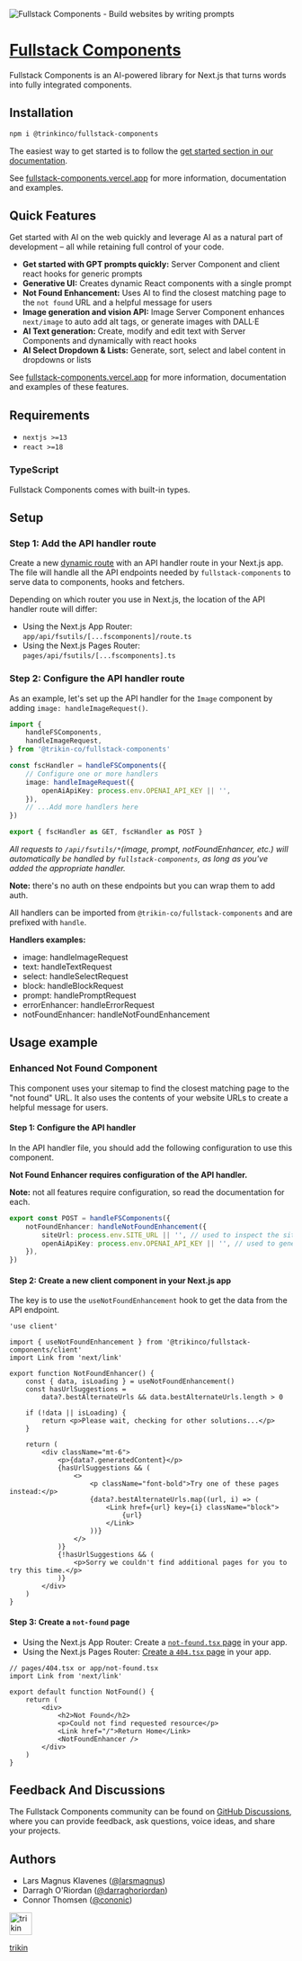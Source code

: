 ![Fullstack Components - Build websites by writing prompts](../playground/public/images/repo-header-dark.png)

# [Fullstack Components](https://fullstack-components.vercel.app)

Fullstack Components is an AI-powered library for Next.js that turns words into fully integrated components.

## Installation

```sh
npm i @trinkinco/fullstack-components
```

The easiest way to get started is to follow the [get started section in our documentation](https://fullstack-components.vercel.app/docs/get-started).

See [fullstack-components.vercel.app](https://fullstack-components.vercel.app) for more information, documentation and examples.

## Quick Features

Get started with AI on the web quickly and leverage AI as a natural part of development – all while retaining full control of your code.

- **Get started with GPT prompts quickly:** Server Component and client react hooks for generic prompts
- **Generative UI:** Creates dynamic React components with a single prompt
- **Not Found Enhancement:** Uses AI to find the closest matching page to the `not found` URL and a helpful message for users
- **Image generation and vision API:** Image Server Component enhances `next/image` to auto add alt tags, or generate images with DALL·E
- **AI Text generation:** Create, modify and edit text with Server Components and dynamically with react hooks
- **AI Select Dropdown & Lists:** Generate, sort, select and label content in dropdowns or lists

See [fullstack-components.vercel.app](https://fullstack-components.vercel.app) for more information, documentation and examples of these features.

## Requirements

- `nextjs >=13`
- `react >=18`

### TypeScript

Fullstack Components comes with built-in types.

## Setup

### Step 1: Add the API handler route

Create a new [dynamic route](https://nextjs.org/docs/app/building-your-application/routing/dynamic-routes) with an API handler route in your Next.js app. The file will handle all the API endpoints needed by `fullstack-components` to serve data to components, hooks and fetchers.

Depending on which router you use in Next.js, the location of the API handler route will differ:

- Using the Next.js App Router: `app/api/fsutils/[...fscomponents]/route.ts`
- Using the Next.js Pages Router: `pages/api/fsutils/[...fscomponents].ts`

### Step 2: Configure the API handler route

As an example, let's set up the API handler for the `Image` component by adding `image: handleImageRequest()`.

```ts title="app/api/fsutils/[...fscomponents]/route.ts"
import {
	handleFSComponents,
	handleImageRequest,
} from '@trikin-co/fullstack-components'

const fscHandler = handleFSComponents({
	// Configure one or more handlers
	image: handleImageRequest({
		openAiApiKey: process.env.OPENAI_API_KEY || '',
	}),
	// ...Add more handlers here
})

export { fscHandler as GET, fscHandler as POST }
```

_All requests to `/api/fsutils/*`(image, prompt, notFoundEnhancer, etc.) will automatically be handled by `fullstack-components`, as long as you've added the appropriate handler._

**Note:** there's no auth on these endpoints but you can wrap them to add auth.

All handlers can be imported from `@trikin-co/fullstack-components` and are prefixed with `handle`.

**Handlers examples:**

- image: handleImageRequest
- text: handleTextRequest
- select: handleSelectRequest
- block: handleBlockRequest
- prompt: handlePromptRequest
- errorEnhancer: handleErrorRequest
- notFoundEnhancer: handleNotFoundEnhancement

## Usage example

### Enhanced Not Found Component

This component uses your sitemap to find the closest matching page to the "not found" URL. It also uses the contents of your website URLs to create a helpful message for users.

#### Step 1: Configure the API handler

In the API handler file, you should add the following configuration to use this component.

**Not Found Enhancer requires configuration of the API handler.**

**Note:** not all features require configuration, so read the documentation for each.

```ts
export const POST = handleFSComponents({
	notFoundEnhancer: handleNotFoundEnhancement({
		siteUrl: process.env.SITE_URL || '', // used to inspect the sitemap
		openAiApiKey: process.env.OPENAI_API_KEY || '', // used to generate the contents
	}),
})
```

#### Step 2: Create a new client component in your Next.js app

The key is to use the `useNotFoundEnhancement` hook to get the data from the API endpoint.

```tsx title="components/NotFoundEnhancer.tsx"
'use client'

import { useNotFoundEnhancement } from '@trikinco/fullstack-components/client'
import Link from 'next/link'

export function NotFoundEnhancer() {
	const { data, isLoading } = useNotFoundEnhancement()
	const hasUrlSuggestions =
		data?.bestAlternateUrls && data.bestAlternateUrls.length > 0

	if (!data || isLoading) {
		return <p>Please wait, checking for other solutions...</p>
	}

	return (
		<div className="mt-6">
			<p>{data?.generatedContent}</p>
			{hasUrlSuggestions && (
				<>
					<p className="font-bold">Try one of these pages instead:</p>
					{data?.bestAlternateUrls.map((url, i) => (
						<Link href={url} key={i} className="block">
							{url}
						</Link>
					))}
				</>
			)}
			{!hasUrlSuggestions && (
				<p>Sorry we couldn't find additional pages for you to try this time.</p>
			)}
		</div>
	)
}
```

#### Step 3: Create a `not-found` page

- Using the Next.js App Router: Create a [`not-found.tsx` page](https://nextjs.org/docs/app/api-reference/file-conventions/not-found) in your app.
- Using the Next.js Pages Router: [Create a `404.tsx` page](https://nextjs.org/docs/pages/building-your-application/routing/custom-error#404-page) in your app.

```tsx
// pages/404.tsx or app/not-found.tsx
import Link from 'next/link'

export default function NotFound() {
	return (
		<div>
			<h2>Not Found</h2>
			<p>Could not find requested resource</p>
			<Link href="/">Return Home</Link>
			<NotFoundEnhancer />
		</div>
	)
}
```

## Feedback And Discussions

The Fullstack Components community can be found on [GitHub Discussions](https://github.com/trikinco/fullstack-components/discussions), where you can provide feedback, ask questions, voice ideas, and share your projects.

## Authors

- Lars Magnus Klavenes ([@larsmagnus](https://github.com/larsmagnus))
- Darragh O'Riordan ([@darraghoriordan](https://github.com/darraghoriordan))
- Connor Thomsen ([@cononic](https://github.com/CONONIC))

<a href="https://fullstack-components.vercel.app">
  <picture>
    <source media="(prefers-color-scheme: dark)" srcset="../playground/public/images/trikin-light.svg">
    <img alt="trikin" src="../playground/public/images/trikin-dark.svg" width="40" height="40">
  </picture>
  <p>trikin</p>
</a>
